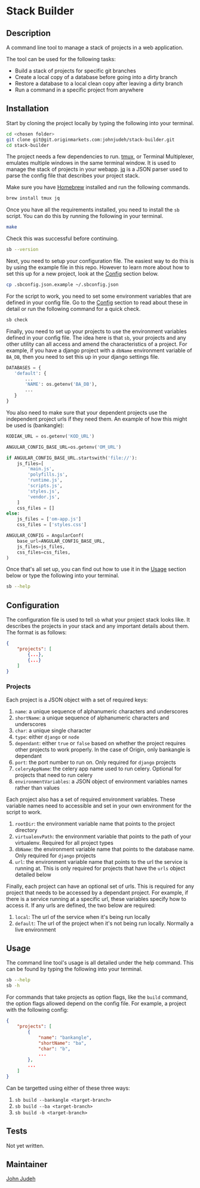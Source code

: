 # Stack Builder


## Description

A command line tool to manage a stack of projects in a web application.

The tool can be used for the following tasks:
 * Build a stack of projects for specific git branches
 * Create a local copy of a database before going into a dirty branch
 * Restore a database to a local clean copy after leaving a dirty branch
 * Run a command in a specific project from anywhere


## Installation

Start by cloning the project locally by typing the following into your terminal.

```bash
cd <chosen folder>
git clone git@git.originmarkets.com:johnjudeh/stack-builder.git
cd stack-builder
```

The project needs a few dependencies to run. [tmux](https://github.com/tmux/tmux/wiki), or Terminal
Multiplexer, emulates multiple windows in the same terminal window. It is used to manage the stack
of projects in your webapp. [jq](https://stedolan.github.io/jq/) is a JSON parser used to parse the
config file that describes your project stack.

Make sure you have [Homebrew](https://brew.sh/) installed and run the following commands.

```bash
brew install tmux jq
```

Once you have all the requirements installed, you need to install the `sb` script. You can do this
by running the following in your terminal.

```bash
make
```

Check this was successful before continuing.

```bash
sb --version
```

Next, you need to setup your configuration file. The easiest way to do this is by using the
example file in this repo. However to learn more about how to set this up for a new project, look
at the [Config](#configuration) section below.

```bash
cp .sbconfig.json.example ~/.sbconfig.json
```

For the script to work, you need to set some environment variables that are defined in your config
file. Go to the [Config](#configuration) section to read about these in detail or run the following
command for a quick check.

```bash
sb check
```

Finally, you need to set up your projects to use the environment variables defined in your config
file. The idea here is that `sb`, your projects and any other utility can all access and amend the
characteristics of a project. For example, if you have a django project with a `dbName` environment
variable of `BA_DB`, then you need to set this up in your django settings file.

```python
DATABASES = {
   'default': {
       ...
       'NAME': os.getenv('BA_DB'),
       ...
   }
}
```

You also need to make sure that your dependent projects use the independent project urls if they
need them. An example of how this might be used is (bankangle):

```python
KODIAK_URL = os.getenv('KOD_URL')

ANGULAR_CONFIG_BASE_URL=os.getenv('OM_URL')

if ANGULAR_CONFIG_BASE_URL.startswith('file://'):
    js_files=[
        'main.js',
        'polyfills.js',
        'runtime.js',
        'scripts.js',
        'styles.js',
        'vendor.js',
    ]
    css_files = []
else:
    js_files = ['om-app.js']
    css_files = ['styles.css']

ANGULAR_CONFIG = AngularConf(
    base_url=ANGULAR_CONFIG_BASE_URL,
    js_files=js_files,
    css_files=css_files,
)
```

Once that's all set up, you can find out how to use it in the [Usage](#usage) section below or
type the following into your terminal.

```bash
sb --help
```


## Configuration

The configuration file is used to tell `sb` what your project stack looks like. It describes the
projects in your stack and any important details about them. The format is as follows:

```JSON
{
	"projects": [
		{...},
		{...}
	]
}
```

### Projects

Each project is a JSON object with a set of required keys:
 1. `name`: a unique sequence of alphanumeric characters and underscores
 2. `shortName`: a unique sequence of alphanumeric characters and underscores
 3. `char`: a unique single character
 4. `type`: either `django` or `node`
 5. `dependant`: either `true` or `false` based on whether the project requires other
projects to work properly. In the case of Origin, only bankangle is dependant
 6. `port`: the port number to run on. Only required for `django` projects
 7. `celeryAppName`: the celery app name used to run celery. Optional for projects that need
to run celery
 8. `environmentVariables`: a JSON object of environment variables names rather than values

Each project also has a set of required environment variables. These variable names need to
accessible and set in your own environment for the script to work.
 1. `rootDir`: the environment variable name that points to the project directory
 2. `virtualenvPath`: the environment variable that points to the path of your virtualenv. Required for
all project types
 3. `dbName`: the environment variable name that points to the database name. Only required for
`django` projects
 4. `url`: the environment variable name that points to the url the service is running at. This
is only required for projects that have the `urls` object detailed below

Finally, each project can have an optional set of urls. This is required for any project that
needs to be accessed by a dependant project. For example, if there is a service running at a
specific url, these variables specify how to access it. If any urls are defined, the two below are
required:
 1. `local`: The url of the service when it's being run locally
 2. `default`: The url of the project when it's not being run locally. Normally a live
environment


## Usage

The command line tool's usage is all detailed under the help command. This can be found by typing
the following into your terminal.

```bash
sb --help
sb -h
```

For commands that take projects as option flags, like the `build` command, the option flags allowed
depend on the config file. For example, a project with the following config:

```JSON
{
	"projects": [
		{
			"name": "bankangle",
			"shortName": "ba",
			"char": "b",
			...
		},
		...
	]
}
```

Can be targetted using either of these three ways:
 1. `sb build --bankangle <target-branch>`
 2. `sb build --ba <target-branch>`
 3. `sb build -b <target-branch>`


## Tests

Not yet written.


## Maintainer

[John Judeh](mailto:john.judeh@originmarkets.com)

